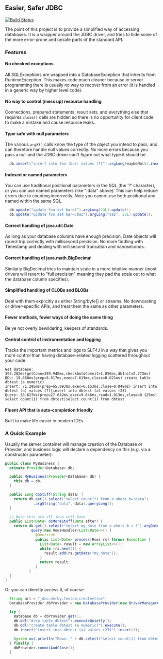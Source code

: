 ## Easier, Safer JDBC

[![Build Status](https://travis-ci.org/susom/database.svg?branch=master)](https://travis-ci.org/susom/database)

The point of this project is to provide a simplified way of accessing databases. It is a
wrapper around the JDBC driver, and tries to hide some of the more error-prone and unsafe
parts of the standard API.

### Features

#### No checked exceptions

All SQLExceptions are wrapped into a DatabaseException that inherits from
RuntimeException. This makes code much cleaner because in server programming there is usually no
way to recover from an error (it is handled in a generic way by higher level code).

#### No way to control (mess up) resource handling

Connections, prepared statements, result sets,
and everything else that requires `close()` calls are hidden so there is no opportunity for client
code to make a mistake and cause resource leaks.

#### Type safe with null parameters

The various `argX()` calls know the type of the object you intend to pass, and can
therefore handle null values correctly. No more errors because you pass a null and the JDBC
driver can't figure out what type it should be.

```java
  db.insert("insert into foo (bar) values (?)").argLong(maybeNull).insert(1);
```

#### Indexed or named parameters

You can use traditional positional parameters in the SQL (the '?' character),
or you can use named parameters (like ":data" above). This can help reduce errors due to counting
incorrectly. Note you cannot use both positional and named within the same SQL.

```java
  db.update("update foo set bar=?").argLong(23L).update();
  db.update("update foo set bar=:baz").argLong("baz", 23L).update();
```

#### Correct handling of java.util.Date

As long as your database columns have enough precision, Date
objects will round-trip correctly with millisecond precision. No more fiddling with Timestamp
and dealing with millisecond truncation and nanoseconds.

#### Correct handling of java.math.BigDecimal

Similarly BigDecimal tries to maintain scale in a more intuitive manner
(most drivers will revert to "full precision" meaning they pad the scale out to what the database column specifies).

#### Simplified handling of CLOBs and BLOBs

Deal with them explicitly as either String/byte[] or streams.
No downcasting or driver-specific APIs, and treat them the same as other parameters.

#### Fewer methods, fewer ways of doing the same thing

Be ye not overly bewildering, keepers of standards.

#### Central control of instrumentation and logging

Tracks the important metrics and logs to SLF4J in a way that
gives you more control than having database-related logging scattered throughout your code.

```
Get database: 393.282ms(getConn=389.948ms,checkAutoCommit=1.056ms,dbInit=2.273ms)
DDL: 15.658ms(prep=8.017ms,exec=7.619ms,close=0.021ms) create table dbtest (a numeric)
Insert: 71.295ms(prep=65.093ms,exec=6.153ms,close=0.048ms) insert into dbtest (a) values (?)|insert into dbtest (a) values (23)
Query: 38.627ms(prep=27.642ms,exec=9.846ms,read=1.013ms,close=0.125ms) select count(1) from dbtest|select count(1) from dbtest
```

#### Fluent API that is auto-completion friendly

Built to make life easier in modern IDEs.

### A Quick Example

Usually the server container will manage creation of the Database or Provider<Database>,
and business logic will declare a dependency on this (e.g. via a constructor parameter):

```java
public class MyBusiness {
  private Provider<Database> db;

  public MyBusiness(Provider<Database> db) {
    this.db = db;
  }

  public Long doStuff(String data) {
    return db.get().select("select count(*) from a where b=:data")
             .argString("data", data).queryLong();
  }

  // Note this are all java.util.Date
  public List<Date> doMoreStuff(Date after) {
    return db.get().select("select my_date from a where b > ?").argDate(after)
           .query(new RowsHandler<List<Date>>() {
              @Override
              public List<Date> process(Rows rs) throws Exception {
                List<Date> result = new ArrayList<>();
                while (rs.next()) {
                  result.add(rs.getDate("my_date"));
                }
                return result;
              }
           }
  }
}
```

Or you can directly access it, of course:

```java
  String url = "jdbc:derby:testdb;create=true";
  DatabaseProvider dbProvider = new DatabaseProvider(new DriverManagerConnectionProvider(url));

  try {
    Database db = dbProvider.get();
    db.ddl("drop table dbtest").executeQuietly();
    db.ddl("create table dbtest (a numeric)").execute();
    db.insert("insert into dbtest (a) values (23)").insert(1);

    System.out.println("Rows: " + db.select("select count(1) from dbtest").queryLong());
  } finally {
    dbProvider.commitAndClose();
  }
```
